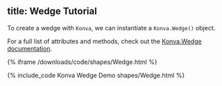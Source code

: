 title: Wedge Tutorial
---

To create a wedge with `Konva`, we can instantiate a `Konva.Wedge()` object.

For a full list of attributes and methods, check out the [Konva.Wedge documentation](http://konva.github.io/api/Konva.Wedge.html).

{% iframe /downloads/code/shapes/Wedge.html %}

{% include_code Konva Wedge Demo shapes/Wedge.html %}
